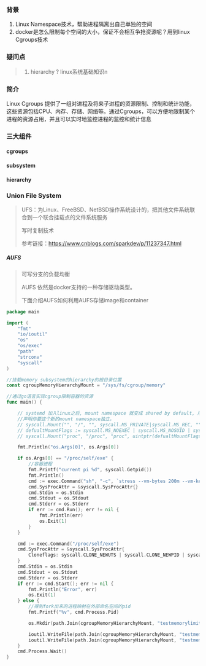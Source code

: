 ### 背景

1. Linux Namespace技术，帮助进程隔离出自己单独的空间
2. docker是怎么限制每个空间的大小，保证不会相互争抢资源呢？用到linux Cgroups技术

### 疑问点

> 1. hierarchy ? linux系统基础知识n

### 简介

Linux Cgroups 提供了一组对进程及将来子进程的资源限制、控制和统计功能，这些资源包括CPU、内存、存储、网络等。通过Cgroups，可以方便地限制某个进程的资源占用，并且可以实时地监控进程的监控和统计信息



### 三大组件

#### cgroups

#### subsystem

#### hierarchy



### Union File System

> UFS：为Linux、FreeBSD、NetBSD操作系统设计的，把其他文件系统联合到一个联合挂载点的文件系统服务
>
> 写时复制技术
>
> 参考链接：https://www.cnblogs.com/sparkdev/p/11237347.html

##### AUFS

> 可写分支的负载均衡
>
> AUFS 依然是docker支持的一种存储驱动类型。
>
> 下面介绍AUFS如何利用AUFS存储image和container

```go
package main

import (
	"fmt"
	"io/ioutil"
	"os"
	"os/exec"
	"path"
	"strconv"
	"syscall"
)

//挂载memory subsystem的hierarchy的根目录位置
const cgroupMemoryHierarchyMount = "/sys/fs/cgroup/memory"

//通过go语言实现cgroup限制容器的资源
func main() {

	// systemd 加入linux之后, mount namespace 就变成 shared by default, 所以你必须显示
	//声明你要这个新的mount namespace独立。
	// syscall.Mount("", "/", "", syscall.MS_PRIVATE|syscall.MS_REC, "")
	// defualtMountFlags := syscall.MS_NOEXEC | syscall.MS_NOSUID | syscall.MS_NODEV
	// syscall.Mount("proc", "/proc", "proc", uintptr(defualtMountFlags), "")

	fmt.Println("os.Args[0]", os.Args[0])

	if os.Args[0] == "/proc/self/exe" {
		//容器进程
		fmt.Printf("current pi %d", syscall.Getpid())
		fmt.Println()
		cmd := exec.Command("sh", "-c", `stress --vm-bytes 200m --vm-keep -m 1`)
		cmd.SysProcAttr = &syscall.SysProcAttr{}
		cmd.Stdin = os.Stdin
		cmd.Stdout = os.Stdout
		cmd.Stderr = os.Stderr
		if err := cmd.Run(); err != nil {
			fmt.Println(err)
			os.Exit(1)
		}
	}

	cmd := exec.Command("/proc/self/exe")
	cmd.SysProcAttr = &syscall.SysProcAttr{
		Cloneflags: syscall.CLONE_NEWUTS | syscall.CLONE_NEWPID | syscall.CLONE_NEWNS,
	}
	cmd.Stdin = os.Stdin
	cmd.Stdout = os.Stdout
	cmd.Stderr = os.Stderr
	if err := cmd.Start(); err != nil {
		fmt.Println("Error", err)
		os.Exit(1)
	} else {
		//得到fork出来的进程映射在外部命名空间的pid
		fmt.Printf("%v", cmd.Process.Pid)

		os.Mkdir(path.Join(cgroupMemoryHierarchyMount, "testmemorylimit"), 0755)

		ioutil.WriteFile(path.Join(cgroupMemoryHierarchyMount, "testmemorylimit", "tasks"), []byte(strconv.Itoa(cmd.Process.Pid)), 0644)
		ioutil.WriteFile(path.Join(cgroupMemoryHierarchyMount, "testmemorylimit", "memory.limit_in_bytes"), []byte("100m"), 0644)
	}
	cmd.Process.Wait()
}

```







